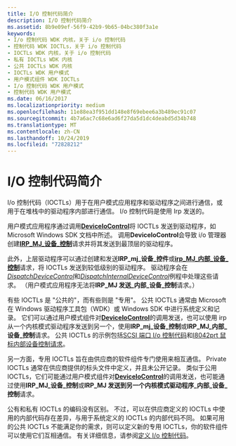 ```yaml
---
title: I/O 控制代码简介
description: I/O 控制代码简介
ms.assetid: 8b9e09ef-56f9-42b9-9b65-04bc380f3a1e
keywords:
- I/o 控制代码 WDK 内核，关于 i/o 控制代码
- 控制代码 WDK IOCTLs，关于 i/o 控制代码
- IOCTLs WDK 内核，关于 i/o 控制代码
- 私有 IOCTLs WDK 内核
- 公共 IOCTLs WDK 内核
- IOCTLs WDK 用户模式
- 用户模式组件 WDK IOCTLs
- I/o 控制代码 WDK 用户模式
- 控制代码 WDK 用户模式
ms.date: 06/16/2017
ms.localizationpriority: medium
ms.openlocfilehash: 11e88ea3f951dd148e8f69ebee6a3b489ec91c07
ms.sourcegitcommit: 4b7a6ac7c68e6ad6f27da5d1dc4deabd5d34b748
ms.translationtype: MT
ms.contentlocale: zh-CN
ms.lasthandoff: 10/24/2019
ms.locfileid: "72828212"
---
```

# <a name="introduction-to-io-control-codes"></a>I/O 控制代码简介





I/o 控制代码（IOCTLs）用于在用户模式应用程序和驱动程序之间进行通信，或用于在堆栈中的驱动程序内部进行通信。 I/o 控制代码是使用 Irp 发送的。

用户模式应用程序通过调用[**DeviceIoControl**](https://docs.microsoft.com/windows/desktop/api/ioapiset/nf-ioapiset-deviceiocontrol)将 IOCTLs 发送到驱动程序，如 Microsoft Windows SDK 文档中所述。 调用**DeviceIoControl**会导致 i/o 管理器创建[**IRP\_MJ\_设备\_控制**](https://docs.microsoft.com/windows-hardware/drivers/kernel/irp-mj-device-control)请求并将其发送到最顶层的驱动程序。

此外，上层驱动程序可以通过创建和发送**IRP\_mj\_设备\_控件**或[**irp\_MJ\_内部\_设备\_控制**](https://docs.microsoft.com/windows-hardware/drivers/kernel/irp-mj-internal-device-control)请求，将 IOCTLs 发送到较低级别的驱动程序。 驱动程序会在[*DispatchDeviceControl*](https://docs.microsoft.com/windows-hardware/drivers/ddi/wdm/nc-wdm-driver_dispatch)和[*DispatchInternalDeviceControl*](https://docs.microsoft.com/windows-hardware/drivers/ddi/wdm/nc-wdm-driver_dispatch)例程中处理这些请求。 （用户模式应用程序无法将**IRP\_MJ 发送\_内部\_设备\_控制**请求。）

有些 IOCTLs 是 "公共的"，而有些则是 "专用"。 公共 IOCTLs 通常由 Microsoft 在 Windows 驱动程序工具包（WDK）或 Windows SDK 中进行系统定义和记录。 它们可以通过用户模式组件对[**DeviceIoControl**](https://docs.microsoft.com/windows/desktop/api/ioapiset/nf-ioapiset-deviceiocontrol)的调用发送，也可以使用 irp 从一个内核模式驱动程序发送到另一个，使用**IRP\_mj\_设备\_控制**或**IRP\_MJ\_内部\_设备\_控制**请求。 公共 IOCTLs 的示例包括[SCSI 端口 I/o 控制代码](https://docs.microsoft.com/windows-hardware/drivers/ddi/index)和[I8042prt 鼠标内部设备控制请求](https://docs.microsoft.com/windows-hardware/drivers/ddi/index)。

另一方面，专用 IOCTLs 旨在由供应商的软件组件专门使用来相互通信。 Private IOCTLs 通常在供应商提供的标头文件中定义，并且未公开记录。 类似于公用 IOCTLs，它们可能通过用户模式组件对[**DeviceIoControl**](https://docs.microsoft.com/windows/desktop/api/ioapiset/nf-ioapiset-deviceiocontrol)的调用发送，也可能通过使用**IRP\_MJ\_设备\_控制**或**IRP\_MJ 发送到另一个内核模式驱动程序\_内部\_设备\_控制**请求。

公有和私有 IOCTLs 的编码没有区别。 不过，可以在供应商定义的 IOCTLs 中使用的内部代码存在差异，与用于系统定义的 IOCTLs 的内部代码不同。 如果可用的公共 IOCTLs 不能满足你的需求，则可以定义新的专用 IOCTLs，你的软件组件可以使用它们互相通信。 有关详细信息，请参阅[定义 I/o 控制代码](defining-i-o-control-codes.md)。

 

 




